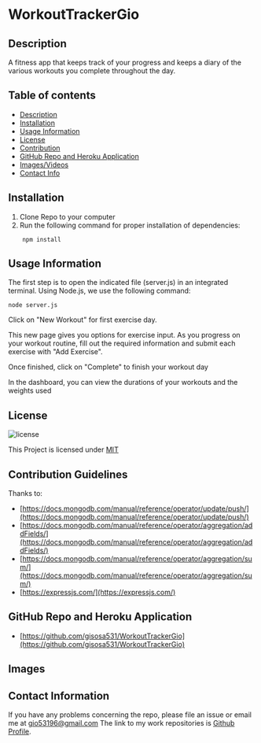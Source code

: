# WorkoutTrackerGio

## Description
A fitness app that keeps track of your progress and keeps a diary of the various workouts you complete throughout the day.

## Table of contents

* [Description](#description)
* [Installation](#installation)
* [Usage Information](#usage)
* [License](#license) 
* [Contribution](#contribution)
* [GitHub Repo and Heroku Application](#GitHub)
* [Images/Videos](#Images)
* [Contact Info](#questions)

## Installation
1. Clone Repo to your computer
2. Run the following command for proper installation of dependencies:
```
    npm install
```


## Usage Information
The first step is to open the indicated file (server.js) in an integrated terminal. 
Using Node.js, we use the following command:
```
node server.js 
```

Click on "New Workout" for first exercise day.

This new page gives you options for exercise input. As you progress on your workout routine, fill out the required information and submit each exercise with "Add Exercise". 

Once finished, click on "Complete" to finish your workout day

In the dashboard, you can view the durations of your workouts and the weights used

## License
![license](https://img.shields.io/badge/License-MIT-yellow.svg)

This Project is licensed under [MIT](https://opensource.org/licenses/MIT)

## Contribution Guidelines
Thanks to:
* [https://docs.mongodb.com/manual/reference/operator/update/push/](https://docs.mongodb.com/manual/reference/operator/update/push/)
* [https://docs.mongodb.com/manual/reference/operator/aggregation/addFields/](https://docs.mongodb.com/manual/reference/operator/aggregation/addFields/)
* [https://docs.mongodb.com/manual/reference/operator/aggregation/sum/](https://docs.mongodb.com/manual/reference/operator/aggregation/sum/)
* [https://expressjs.com/](https://expressjs.com/)

## GitHub Repo and Heroku Application
* [https://github.com/gisosa531/WorkoutTrackerGio](https://github.com/gisosa531/WorkoutTrackerGio)

## Images




## Contact Information
If you have any problems concerning the repo, please file an issue or email me at 
gio53196@gmail.com
The link to my work repositories is 
[Github Profile](https://github.com/gisosa531/).